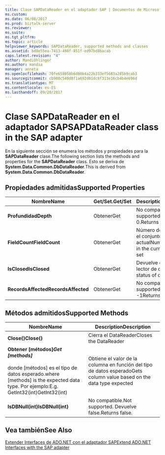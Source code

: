 ```yaml
---
title: Clase SAPDataReader en el adaptador SAP | Documentos de Microsoft
ms.custom: 
ms.date: 06/08/2017
ms.prod: biztalk-server
ms.reviewer: 
ms.suite: 
ms.tgt_pltfrm: 
ms.topic: article
helpviewer_keywords: SAPDataReader, supported methods and classes
ms.assetid: bd0e55ea-7413-498f-851f-ed97bd8bacab
caps.latest.revision: "4"
author: MandiOhlinger
ms.author: mandia
manager: anneta
ms.openlocfilehash: 70fe658058b6d00b4a22b333ef5683a285b9cab3
ms.sourcegitcommit: cb908c540d8f1a692d01dc8f313e16cb4b4e696d
ms.translationtype: MT
ms.contentlocale: es-ES
ms.lasthandoff: 09/20/2017
---
```

# <a name="sapdatareader-class-in-the-sap-adapter"></a><span data-ttu-id="3734b-102">Clase SAPDataReader en el adaptador SAP</span><span class="sxs-lookup"><span data-stu-id="3734b-102">SAPDataReader class in the SAP adapter</span></span>
<span data-ttu-id="3734b-103">En la siguiente sección se enumera los métodos y propiedades para la **SAPDataReader** clase.</span><span class="sxs-lookup"><span data-stu-id="3734b-103">The following section lists the methods and properties for the **SAPDataReader** class.</span></span> <span data-ttu-id="3734b-104">Esto se deriva de **System.Data.Common.DbDataReader**.</span><span class="sxs-lookup"><span data-stu-id="3734b-104">This is derived from **System.Data.Common.DbDataReader**.</span></span>  
  
## <a name="supported-properties"></a><span data-ttu-id="3734b-105">Propiedades admitidas</span><span class="sxs-lookup"><span data-stu-id="3734b-105">Supported Properties</span></span>  
  
|<span data-ttu-id="3734b-106">Nombre</span><span class="sxs-lookup"><span data-stu-id="3734b-106">Name</span></span>|<span data-ttu-id="3734b-107">Get/Set.</span><span class="sxs-lookup"><span data-stu-id="3734b-107">Get/Set</span></span>|<span data-ttu-id="3734b-108">Description</span><span class="sxs-lookup"><span data-stu-id="3734b-108">Description</span></span>|  
|----------|--------------|-----------------|  
|<span data-ttu-id="3734b-109">**Profundidad**</span><span class="sxs-lookup"><span data-stu-id="3734b-109">**Depth**</span></span>|<span data-ttu-id="3734b-110">Obtener</span><span class="sxs-lookup"><span data-stu-id="3734b-110">Get</span></span>|<span data-ttu-id="3734b-111">No compatible.</span><span class="sxs-lookup"><span data-stu-id="3734b-111">Not supported.</span></span> <span data-ttu-id="3734b-112">Devuelve 0.</span><span class="sxs-lookup"><span data-stu-id="3734b-112">Returns 0.</span></span>|  
|<span data-ttu-id="3734b-113">**FieldCount**</span><span class="sxs-lookup"><span data-stu-id="3734b-113">**FieldCount**</span></span>|<span data-ttu-id="3734b-114">Obtener</span><span class="sxs-lookup"><span data-stu-id="3734b-114">Get</span></span>|<span data-ttu-id="3734b-115">Número de campos en el conjunto de registros actual</span><span class="sxs-lookup"><span data-stu-id="3734b-115">Number of fields in the current record set</span></span>|  
|<span data-ttu-id="3734b-116">**IsClosed**</span><span class="sxs-lookup"><span data-stu-id="3734b-116">**IsClosed**</span></span>|<span data-ttu-id="3734b-117">Obtener</span><span class="sxs-lookup"><span data-stu-id="3734b-117">Get</span></span>|<span data-ttu-id="3734b-118">Devuelve el estado del lector de datos</span><span class="sxs-lookup"><span data-stu-id="3734b-118">Returns status of data reader</span></span>|  
|<span data-ttu-id="3734b-119">**RecordsAffected**</span><span class="sxs-lookup"><span data-stu-id="3734b-119">**RecordsAffected**</span></span>|<span data-ttu-id="3734b-120">Obtener</span><span class="sxs-lookup"><span data-stu-id="3734b-120">Get</span></span>|<span data-ttu-id="3734b-121">No compatible.</span><span class="sxs-lookup"><span data-stu-id="3734b-121">Not supported.</span></span> <span data-ttu-id="3734b-122">Devuelve -1</span><span class="sxs-lookup"><span data-stu-id="3734b-122">Returns -1</span></span>|  
  
## <a name="supported-methods"></a><span data-ttu-id="3734b-123">Métodos admitidos</span><span class="sxs-lookup"><span data-stu-id="3734b-123">Supported Methods</span></span>  
  
|<span data-ttu-id="3734b-124">Nombre</span><span class="sxs-lookup"><span data-stu-id="3734b-124">Name</span></span>|<span data-ttu-id="3734b-125">Description</span><span class="sxs-lookup"><span data-stu-id="3734b-125">Description</span></span>|  
|----------|-----------------|  
|<span data-ttu-id="3734b-126">**Close()**</span><span class="sxs-lookup"><span data-stu-id="3734b-126">**Close()**</span></span>|<span data-ttu-id="3734b-127">Cierra el DataReader</span><span class="sxs-lookup"><span data-stu-id="3734b-127">Closes the DataReader</span></span>|  
|<span data-ttu-id="3734b-128">**Obtener [métodos]**<sup>*</sup></span><span class="sxs-lookup"><span data-stu-id="3734b-128">**Get [methods]** <sup>*</sup></span></span><br /><br /> <span data-ttu-id="3734b-129">donde [métodos] es el tipo de datos esperado.</span><span class="sxs-lookup"><span data-stu-id="3734b-129">where [methods] is the expected data type.</span></span> <span data-ttu-id="3734b-130">Por ejemplo:</span><span class="sxs-lookup"><span data-stu-id="3734b-130">E.g.</span></span> <span data-ttu-id="3734b-131">GetInt32(int)</span><span class="sxs-lookup"><span data-stu-id="3734b-131">GetInt32(int)</span></span>|<span data-ttu-id="3734b-132">Obtiene el valor de la columna en función del tipo de datos esperado</span><span class="sxs-lookup"><span data-stu-id="3734b-132">Gets column value based on the data type expected</span></span>|  
|<span data-ttu-id="3734b-133">**IsDBNull(int)**</span><span class="sxs-lookup"><span data-stu-id="3734b-133">**IsDBNull(int)**</span></span>|<span data-ttu-id="3734b-134">No compatible.</span><span class="sxs-lookup"><span data-stu-id="3734b-134">Not supported.</span></span> <span data-ttu-id="3734b-135">Devuelve false.</span><span class="sxs-lookup"><span data-stu-id="3734b-135">Returns false.</span></span>|  
  
## <a name="see-also"></a><span data-ttu-id="3734b-136">Vea también</span><span class="sxs-lookup"><span data-stu-id="3734b-136">See Also</span></span>  
 [<span data-ttu-id="3734b-137">Extender Interfaces de ADO.NET con el adaptador SAP</span><span class="sxs-lookup"><span data-stu-id="3734b-137">Extend ADO.NET Interfaces with the SAP adapter</span></span>](../../adapters-and-accelerators/adapter-sap/extend-ado-net-interfaces-with-the-sap-adapter.md)
